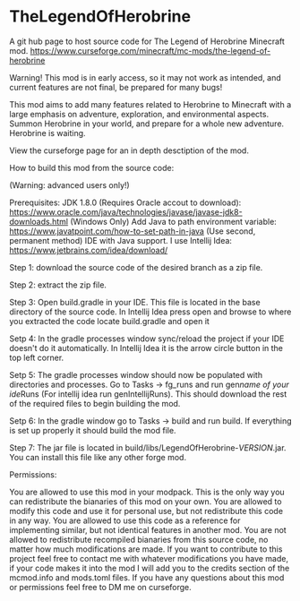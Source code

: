 # TheLegendOfHerobrine
A git hub page to host source code for The Legend of Herobrine Minecraft mod.
https://www.curseforge.com/minecraft/mc-mods/the-legend-of-herobrine

Warning! This mod is in early access, so it may not work as intended, and current features are not final, be prepared for many bugs!

This mod aims to add many features related to Herobrine to Minecraft with a large emphasis on adventure, exploration, and environmental aspects. Summon Herobrine in your world, and prepare for a whole new adventure. Herobrine is waiting.

View the curseforge page for an in depth desctiption of the mod.

How to build this mod from the source code:

(Warning: advanced users only!)

Prerequisites:
JDK 1.8.0 (Requires Oracle accout to download): https://www.oracle.com/java/technologies/javase/javase-jdk8-downloads.html
(Windows Only) Add Java to path environment variable: https://www.javatpoint.com/how-to-set-path-in-java (Use second, permanent method)
IDE with Java support. I use Intellij Idea: https://www.jetbrains.com/idea/download/

Step 1: download the source code of the desired branch as a zip file.

Step 2: extract the zip file.

Step 3: Open build.gradle in your IDE. This file is located in the base directory of the source code. In Intellij Idea press open and browse to where you extracted the code locate build.gradle and open it

Setp 4: In the gradle processes window sync/reload the project if your IDE doesn't do it automatically. In Intellij Idea it is the arrow circle button in the top left corner.

Setp 5: The gradle processes window should now be populated with directories and processes. Go to Tasks -> fg_runs and run gen*name of your ide*Runs (For intellij idea run genIntellijRuns). This should download the rest of the required files to begin building the mod.

Setp 6: In the gradle window go to Tasks -> build and run build. If everything is set up properly it should build the mod file.

Step 7: The jar file is located in build/libs/LegendOfHerobrine-*VERSION*.jar. You can install this file like any other forge mod.

Permissions:

You are allowed to use this mod in your modpack. This is the only way you can redistribute the bianaries of this mod on your own.
You are allowed to modify this code and use it for personal use, but not redistribute this code in any way.
You are allowed to use this code as a reference for implementing similar, but not identical features in another mod.
You are not allowed to redistribute recompiled bianaries from this source code, no matter how much modifications are made.
If you want to contribute to this project feel free to contact me with whatever modifications you have made, if your code makes it into the mod I will add you to the credits section of the mcmod.info and mods.toml files.
If you have any questions about this mod or permissions feel free to DM me on curseforge.
